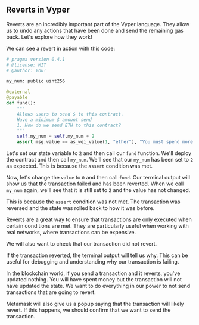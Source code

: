 ## Reverts in Vyper

Reverts are an incredibly important part of the Vyper language. They allow us to undo any actions that have been done and send the remaining gas back. Let's explore how they work!

We can see a revert in action with this code:

```python
# pragma version 0.4.1
# @license: MIT
# @author: You!

my_num: public uint256

@external
@payable
def fund():
    """
    Allows users to send $ to this contract.
    Have a minimum $ amount send
    1. How do we send ETH to this contract?
    """
    self.my_num = self.my_num + 2
    assert msg.value == as_wei_value(1, "ether"), "You must spend more ETH!"
```

Let's set our state variable to `2` and then call our `fund` function. We'll deploy the contract and then call `my_num`. We'll see that our `my_num` has been set to `2` as expected. This is because the `assert` condition was met.

Now, let's change the `value` to `0` and then call `fund`. Our terminal output will show us that the transaction failed and has been reverted. When we call `my_num` again, we'll see that it is still set to `2` and the value has not changed.

This is because the `assert` condition was not met. The transaction was reversed and the state was rolled back to how it was before.

Reverts are a great way to ensure that transactions are only executed when certain conditions are met. They are particularly useful when working with real networks, where transactions can be expensive.

We will also want to check that our transaction did not revert.

If the transaction reverted, the terminal output will tell us why. This can be useful for debugging and understanding why our transaction is failing.

In the blockchain world, if you send a transaction and it reverts, you've updated nothing. You will have spent money but the transaction will not have updated the state. We want to do everything in our power to not send transactions that are going to revert.

Metamask will also give us a popup saying that the transaction will likely revert. If this happens, we should confirm that we want to send the transaction.
